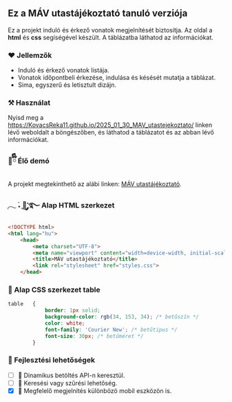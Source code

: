 ## Ez a MÁV utastájékoztató tanuló verziója

Ez a projekt induló és érkező vonatok megjelnítését biztosítja. Az oldal a **html** és **css** segíségével készült. A táblázatba láthatod az információkat.

### ❤️ Jellemzők
- Induló és érkező vonatok listája.
- Vonatok időpontbeli érkezése, indulása és késését mutatja a táblázat.
- Sima, egyszerű és letisztult dizájn.

### ⚒️ Használat
Nyisd meg a https://KovacsReka11.github.io/2025_01_30_MAV_utastejekoztato/ linken lévő weboldalt a böngészőben, és láthatod a táblázatot és az abban lévő információkat.

### 💋ྀིྀི Élő demó

A projekt megtekinthető az alábi linken:
[MÁV utastájékoztató](https://github.com/KovacsReka11/2025_01_30_MAV_utastajekoztato.git).

### ִֶ𓂃 ࣪˖ ִֶָ🐇་༘࿐ Alap HTML szerkezet
```html
<!DOCTYPE html>
<html lang="hu">
    <head>
        <meta charset="UTF-8">
        <meta name="viewport" content="width=device-width, initial-scale=1.0">
        <title>MÁV utastájékoztató</title>
        <link rel="stylesheet" href="styles.css">
    </head>
```


### 🥰 Alap CSS szerkezet table
```css
table   {
            border: 1px solid;
            background-color: rgb(34, 153, 34); /* betűszín */
            color: white;
            font-family: 'Courier New'; /* betűtipus */
            font-size: 30px; /* betűméret */
        }
  ```

### 🔧 Fejlesztési lehetőségek
- [ ] 🔁 Dinamikus betöltés API-n keresztül.
- [ ] 🔎 Keresési vagy szűrési lehetőség.
- [x] 📱 Megfelelő megjelnítés különbözö mobil eszközön is.
